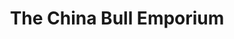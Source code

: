 ---
title: "The China Bull Emporium"
url: /kirkby-lonsdale/the-china-bull-emporium/
shop: Küchen
---